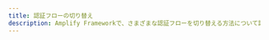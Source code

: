 ```yaml
---
title: 認証フローの切り替え
description: Amplify Frameworkで、さまざまな認証フローを切り替える方法について詳しく説明します。
---
```


<inline-fragment platform="js" src="~/lib/auth/fragments/js/switch-auth.md"></inline-fragment>